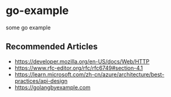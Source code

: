 # go-example
some go example

## Recommended Articles
 - https://developer.mozilla.org/en-US/docs/Web/HTTP
 - https://www.rfc-editor.org/rfc/rfc6749#section-4.1
 - https://learn.microsoft.com/zh-cn/azure/architecture/best-practices/api-design
 - https://golangbyexample.com
